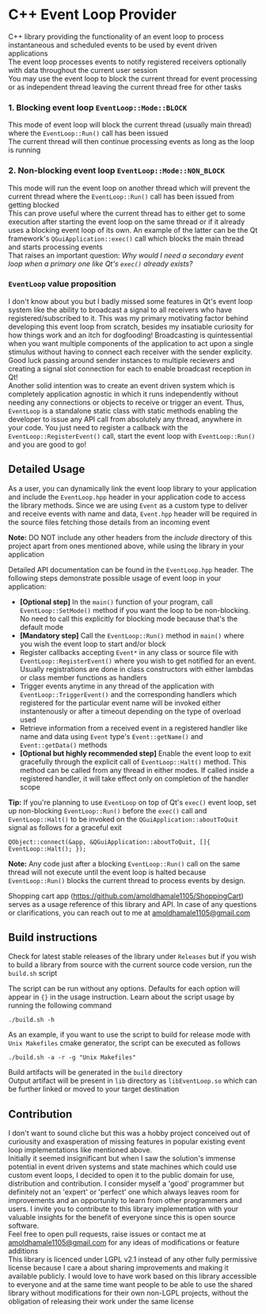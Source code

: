 # C++ Event Loop Provider
C++ library providing the functionality of an event loop to process instantaneous and scheduled events to be used by event driven applications  
The event loop processes events to notify registered receivers optionally with data throughout the current user session   
You may use the event loop to block the current thread for event processing or as independent thread leaving the current thread free for other tasks  

### 1. Blocking event loop `EventLoop::Mode::BLOCK`
This mode of event loop will block the current thread (usually main thread) where the `EventLoop::Run()` call has been issued  
The current thread will then continue processing events as long as the loop is running   

### 2. Non-blocking event loop `EventLoop::Mode::NON_BLOCK`
This mode will run the event loop on another thread which will prevent the current thread where the `EventLoop::Run()` call has been issued from getting blocked  
This can prove useful where the current thread has to either get to some execution after starting the event loop on the same thread or if it already uses a blocking event loop of its own. An example of the latter can be the Qt framework's `QGuiApplication::exec()` call which blocks the main thread and starts processing events  
That raises an important question: *Why would I need a secondary event loop when a primary one like Qt's `exec()` already exists?*

### `EventLoop` value proposition 
I don't know about you but I badly missed some features in Qt's event loop system like the ability to broadcast a signal to all receivers who have registered/subscribed to it. This was my primary motivating factor behind developing this event loop from scratch, besides my insatiable curiosity for how things work and an itch for dogfooding!
Broadcasting is quintessential when you want multiple components of the application to act upon a single stimulus without having to connect each receiver with the sender explicity. Good luck passing around sender instances to multiple recievers and creating a signal slot connection for each to enable broadcast reception in Qt!    
Another solid intention was to create an event driven system which is completely application agnostic in which it runs independently without needing any connections or objects to receive or trigger an event. Thus, `EventLoop` is a standalone static class with static methods enabling the developer to issue any API call from absolutely any thread, anywhere in your code. You just need to register a callback with the `EventLoop::RegisterEvent()` call, start the event loop with `EventLoop::Run()` and you are good to go!

## Detailed Usage
As a user, you can dynamically link the event loop library to your application and include the `EventLoop.hpp` header in your application code to access the library methods. Since we are using `Event` as a custom type to deliver and receive events with name and data, `Event.hpp` header will be required in the source files fetching those details from an incoming event  

**Note:** DO NOT include any other headers from the *include* directory of this project apart from ones mentioned above, while using the library in your application  

Detailed API documentation can be found in the `EventLoop.hpp` header. The following steps demonstrate possible usage of event loop in your application:  
- **[Optional step]** In the `main()` function of your program, call `EventLoop::SetMode()` method if you want the loop to be non-blocking. No need to call this explicitly for blocking mode because that's the default mode  
- **[Mandatory step]** Call the `EventLoop::Run()` method in `main()` where you wish the event loop to start and/or block  
- Register callbacks accepting `Event*` in any class or source file with `EventLoop::RegisterEvent()` where you wish to get notified for an event. Usually registrations are done in class constructors with either lambdas or class member functions as handlers  
- Trigger events anytime in any thread of the application with `EventLoop::TriggerEvent()` and the corresponding handlers which registered for the particular event name will be invoked either instantenously or after a timeout depending on the type of overload used  
- Retrieve information from a received event in a registered handler like name and data using `Event` type's `Event::getName()` and `Event::getData()` methods  
- **[Optional but highly recommended step]** Enable the event loop to exit gracefully through the explicit call of `EventLoop::Halt()` method. This method can be called from any thread in either modes. If called inside a registered handler, it will take effect only on completion of the handler scope  

**Tip:** If you're planning to use `EventLoop` on top of Qt's `exec()` event loop, set up non-blocking `EventLoop::Run()` before the `exec()` call and `EventLoop::Halt()` to be invoked on the `QGuiApplication::aboutToQuit` signal as follows for a graceful exit
```
QObject::connect(&app, &QGuiApplication::aboutToQuit, []{ EventLoop::Halt(); });
```
**Note:** Any code just after a blocking `EventLoop::Run()` call on the same thread will not execute until the event loop is halted because `EventLoop::Run()` blocks the current thread to process events by design.  

Shopping cart app (https://github.com/amoldhamale1105/ShoppingCart) serves as a usage reference of this library and API. In case of any questions or clarifications, you can reach out to me at amoldhamale1105@gmail.com  

## Build instructions
Check for latest stable releases of the library under `Releases` but if you wish to build a library from source with the current source code version, run the `build.sh` script  

The script can be run without any options. Defaults for each option will appear in `{}` in the usage instruction. Learn about the script usage by running the following command
```
./build.sh -h
```
As an example, if you want to use the script to build for release mode with `Unix Makefiles` cmake generator, the script can be executed as follows
```
./build.sh -a -r -g "Unix Makefiles"
```
Build artifacts will be generated in the `build` directory  
Output artifact will be present in `lib` directory as `libEventLoop.so` which can be further linked or moved to your target destination  

## Contribution
I don't want to sound cliche but this was a hobby project conceived out of curiousity and exasperation of missing features in popular existing event loop implementations like mentioned above.  
Initially it seemed insignificant but when I saw the solution's immense potential in event driven systems and state machines which could use custom event loops, I decided to open it to the public domain for use, distribution and contribution. I consider myself a 'good' programmer but definitely not an 'expert' or 'perfect' one which always leaves room for improvements and an opportunity to learn from other programmers and users. I invite you to contribute to this library implementation with your valuable insights for the benefit of everyone since this is open source software.  
Feel free to open pull requests, raise issues or contact me at amoldhamale1105@gmail.com for any ideas of modifications or feature additions  
This library is licenced under LGPL v2.1 instead of any other fully permissive license because I care a about sharing improvements and making it available publicly. I would love to have work based on this library accessible to everyone and at the same time want people to be able to use the shared library without modifications for their own non-LGPL projects, without the obligation of releasing their work under the same license  